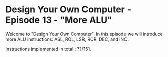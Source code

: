 # Design Your Own Computer - Episode 13 - "More ALU"

Welcome to "Design Your Own Computer".  In this episode we will introduce more
ALU instructions: ASL, ROL, LSR, ROR, DEC, and INC.

Instructions implemented in total : ??/151.


